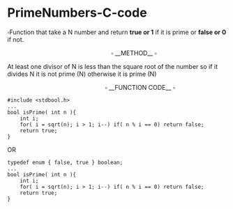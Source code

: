 # PrimeNumbers-C-code
▫️Function that take a N number and return __true or 1__ if it is prime or __false or 0__ if not.
<p>&emsp;&emsp;&emsp;&emsp;&emsp;&emsp;&emsp;&emsp;&emsp;&emsp;&emsp;&emsp;&emsp;&emsp;&emsp;&emsp;&emsp;▫️ __METHOD__ ▫️</p>
<p>At least one divisor of N is less than the square root of the number 
so if it divides N it is not prime (N) otherwise it is prime (N)</P>
<p>&emsp;&emsp;&emsp;&emsp;&emsp;&emsp;&emsp;&emsp;&emsp;&emsp;&emsp;&emsp;&emsp;&emsp;&emsp;&emsp;▫️ __FUNCTION CODE__ ▫️</p>

    #include <stdbool.h>  
    ...
	bool isPrime( int n ){
	    int i;
	    for( i = sqrt(n); i > 1; i--) if( n % i == 0) return false;
	    return true;
    }
OR
        
	typedef enum { false, true } boolean;
	...
	bool isPrime( int n ){
	    int i;
	    for( i = sqrt(n); i > 1; i--) if( n % i == 0) return false;
	    return true;
    }
	




                        
